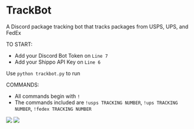 # TrackBot
A Discord package tracking bot that tracks packages from USPS, UPS, and FedEx

TO START:
- Add your Discord Bot Token on `Line 7`
- Add your Shippo API Key on `Line 6`

Use `python trackbot.py` to run

COMMANDS:
- All commands begin with `!`
- The commands included are `!usps TRACKING NUMBER`, `!ups TRACKING NUMBER`, `!fedex TRACKING NUMBER`

<img src="https://i.imgur.com/cAVQKz6.png">
<img src="https://i.imgur.com/8edhW0i.png">
